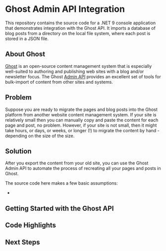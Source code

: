 # Ghost Admin API Integration

This repository contains the source code for a .NET 9 console application that demonstrates integration with the Ghost API. It imports a database of blog posts from a directory on the local file system, where each post is stored in a JSON file.

## About Ghost

[Ghost](https://ghost.org) is an open-source content management system that is especially well-suited to authoring and publishing web sites with a blog and/or newsletter focus. The Ghost [Admin API](https://ghost.org/docs/admin-api/) provides an excellent set of tools for bulk-import of content from other sites and systems.

## Problem

Suppose you are ready to migrate the pages and blog posts into the Ghost platform from another website content management system. If your site is relatively small then you can manually copy and paste the content for each page and post, no problem. However, if your site is not small, then it might take hours, or days, or weeks, or longer (!) to migrate the content by hand - depending on the size of the size.

## Solution

After you export the content from your old site, you can use the Ghost Admin API to automate the process of recreating all your pages and posts in Ghost. 

The source code here makes a few basic assumptions:

* 

## Getting Started with the Ghost API

## Code Highlights

## Next Steps